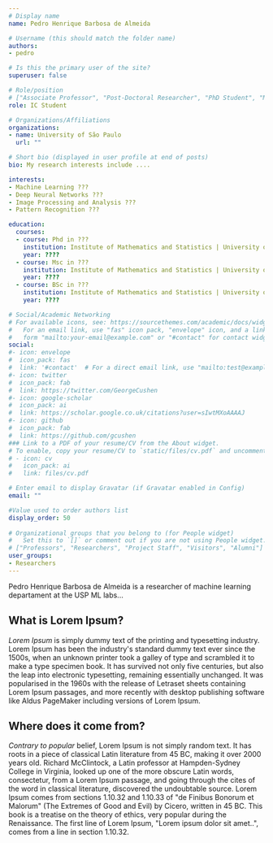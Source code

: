 ```yaml
---
# Display name
name: Pedro Henrique Barbosa de Almeida 

# Username (this should match the folder name)
authors:
- pedro

# Is this the primary user of the site?
superuser: false

# Role/position
# ["Associate Professor", "Post-Doctoral Researcher", "PhD Student", "Master Student", "Undergrad Student"] 
role: IC Student

# Organizations/Affiliations
organizations:
- name: University of São Paulo
  url: ""

# Short bio (displayed in user profile at end of posts)
bio: My research interests include ....

interests:
- Machine Learning ???
- Deep Neural Networks ???
- Image Processing and Analysis ???
- Pattern Recognition ???

education:
  courses:
  - course: Phd in ???
    institution: Institute of Mathematics and Statistics | University of São Paulo
    year: ????
  - course: Msc in ???
    institution: Institute of Mathematics and Statistics | University of São Paulo
    year: ????
  - course: BSc in ???
    institution: Institute of Mathematics and Statistics | University of São Paulo
    year: ????

# Social/Academic Networking
# For available icons, see: https://sourcethemes.com/academic/docs/widgets/#icons
#   For an email link, use "fas" icon pack, "envelope" icon, and a link in the
#   form "mailto:your-email@example.com" or "#contact" for contact widget.
social:
#- icon: envelope
#  icon_pack: fas
#  link: '#contact'  # For a direct email link, use "mailto:test@example.org".
#- icon: twitter
#  icon_pack: fab
#  link: https://twitter.com/GeorgeCushen
#- icon: google-scholar
#  icon_pack: ai
#  link: https://scholar.google.co.uk/citations?user=sIwtMXoAAAAJ
#- icon: github
#  icon_pack: fab
#  link: https://github.com/gcushen
### Link to a PDF of your resume/CV from the About widget.
# To enable, copy your resume/CV to `static/files/cv.pdf` and uncomment the lines below.  
# - icon: cv
#   icon_pack: ai
#   link: files/cv.pdf

# Enter email to display Gravatar (if Gravatar enabled in Config)
email: ""

#Value used to order authors list
display_order: 50 
  
# Organizational groups that you belong to (for People widget)
#   Set this to `[]` or comment out if you are not using People widget.  
# ["Professors", "Researchers", "Project Staff", "Visitors", "Alumni"] 
user_groups:
- Researchers
---
```


Pedro Henrique Barbosa de Almeida  is a researcher of machine learning departament at the USP ML labs...

## What is Lorem Ipsum?

*Lorem Ipsum* is simply dummy text of the printing and typesetting industry. Lorem Ipsum has been the industry's standard dummy text ever since the 1500s, when an unknown printer took a galley of type and scrambled it to make a type specimen book. It has survived not only five centuries, but also the leap into electronic typesetting, remaining essentially unchanged. It was popularised in the 1960s with the release of Letraset sheets containing Lorem Ipsum passages, and more recently with desktop publishing software like Aldus PageMaker including versions of Lorem Ipsum.

## Where does it come from?

_Contrary to popular_ belief, Lorem Ipsum is not simply random text. It has roots in a piece of classical Latin literature from 45 BC, making it over 2000 years old. Richard McClintock, a Latin professor at Hampden-Sydney College in Virginia, looked up one of the more obscure Latin words, consectetur, from a Lorem Ipsum passage, and going through the cites of the word in classical literature, discovered the undoubtable source. Lorem Ipsum comes from sections 1.10.32 and 1.10.33 of "de Finibus Bonorum et Malorum" (The Extremes of Good and Evil) by Cicero, written in 45 BC. This book is a treatise on the theory of ethics, very popular during the Renaissance. The first line of Lorem Ipsum, "Lorem ipsum dolor sit amet..", comes from a line in section 1.10.32.
